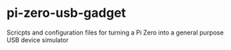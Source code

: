 # pi-zero-usb-gadget
Scricpts and configuration files for turning a Pi Zero into a general purpose USB device simulator

